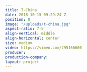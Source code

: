 ```yaml
---
title: T-China
date: 2018-10-15 09:29:24 Z
position: 0
image: "/uploads/t-china.jpg"
aspect-ratio: 7-5
align-vertical: middle
align-horizontal: center
size: medium
video: https://vimeo.com/295166600
producer: 
production-company: 
layout: project
---
```



